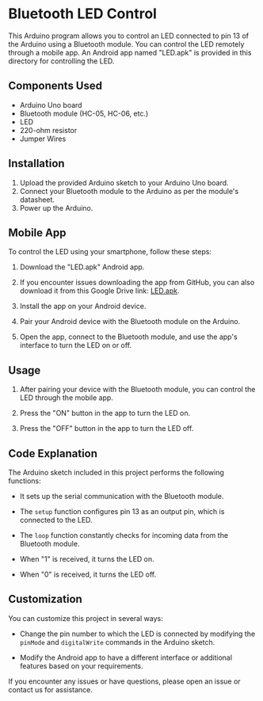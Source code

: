 # Bluetooth LED Control

This Arduino program allows you to control an LED connected to pin 13 of the Arduino using a Bluetooth module. You can control the LED remotely through a mobile app. An Android app named "LED.apk" is provided in this directory for controlling the LED.

## Components Used

- Arduino Uno board
- Bluetooth module (HC-05, HC-06, etc.)
- LED
- 220-ohm resistor
- Jumper Wires

## Installation

1. Upload the provided Arduino sketch to your Arduino Uno board.
2. Connect your Bluetooth module to the Arduino as per the module's datasheet.
3. Power up the Arduino.

## Mobile App

To control the LED using your smartphone, follow these steps:

1. Download the "LED.apk" Android app.

2. If you encounter issues downloading the app from GitHub, you can also download it from this Google Drive link: [LED.apk](https://drive.google.com/file/d/15cmB3DTVUp2sgsGstZ8bYTuSu4KDmzDt/view?usp=drive_link).

3. Install the app on your Android device.

4. Pair your Android device with the Bluetooth module on the Arduino.

5. Open the app, connect to the Bluetooth module, and use the app's interface to turn the LED on or off.

## Usage

1. After pairing your device with the Bluetooth module, you can control the LED through the mobile app.

2. Press the "ON" button in the app to turn the LED on.

3. Press the "OFF" button in the app to turn the LED off.

## Code Explanation

The Arduino sketch included in this project performs the following functions:

- It sets up the serial communication with the Bluetooth module.

- The `setup` function configures pin 13 as an output pin, which is connected to the LED.

- The `loop` function constantly checks for incoming data from the Bluetooth module.

- When "1" is received, it turns the LED on.

- When "0" is received, it turns the LED off.

## Customization

You can customize this project in several ways:

- Change the pin number to which the LED is connected by modifying the `pinMode` and `digitalWrite` commands in the Arduino sketch.

- Modify the Android app to have a different interface or additional features based on your requirements.


If you encounter any issues or have questions, please open an issue or contact us for assistance.
